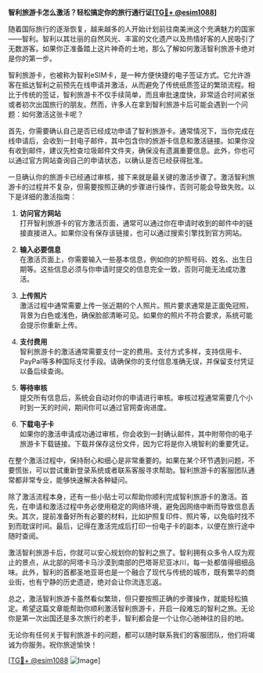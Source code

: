 **智利旅游卡怎么激活？轻松搞定你的旅行通行证[[TG💪+ @esim1088](https://t.me/s/esim1088)]**

随着国际旅行的逐渐恢复，越来越多的人开始计划前往南美洲这个充满魅力的国家——智利。智利以其壮丽的自然风光、丰富的文化遗产以及热情好客的人民吸引了无数游客。如果你正准备踏上这片神奇的土地，那么了解如何激活智利旅游卡绝对是你的第一步。

智利旅游卡，也被称为智利eSIM卡，是一种方便快捷的电子签证方式。它允许游客在抵达智利之前预先在线申请并激活，从而避免了传统纸质签证的繁琐流程。相比于传统的签证，智利旅游卡不仅手续简单，而且审批速度快，非常适合时间紧张或者初次出国旅行的朋友。然而，许多人在拿到智利旅游卡后可能会遇到一个问题：如何激活这张卡呢？

首先，你需要确认自己是否已经成功申请了智利旅游卡。通常情况下，当你完成在线申请后，会收到一封电子邮件，其中包含你的旅游卡信息和激活链接。如果你没有收到邮件，建议先检查垃圾邮件文件夹，确保没有遗漏重要信息。此外，你也可以通过官方网站查询自己的申请状态，以确认是否已经获得批准。

一旦确认你的旅游卡已经通过审核，接下来就是最关键的激活步骤了。激活智利旅游卡的过程并不复杂，但需要按照正确的步骤进行操作，否则可能会导致失败。以下是详细的激活指南：

1. **访问官方网站**  
   打开智利旅游卡的官方激活页面，通常可以通过你在申请时收到的邮件中的链接直接进入。如果你没有保存该链接，也可以通过搜索引擎找到官方网站。

2. **输入必要信息**  
   在激活页面上，你需要输入一些基本信息，例如你的护照号码、姓名、出生日期等。这些信息必须与你申请时提交的信息完全一致，否则可能无法成功激活。

3. **上传照片**  
   激活过程中通常需要上传一张近期的个人照片。照片要求通常是正面免冠照，背景为白色或浅色，确保脸部清晰可见。如果你的照片不符合要求，系统可能会提示你重新上传。

4. **支付费用**  
   智利旅游卡的激活通常需要支付一定的费用。支付方式多样，支持信用卡、PayPal等多种国际支付手段。请确保你的支付信息准确无误，并保留支付凭证以备后续查询。

5. **等待审核**  
   提交所有信息后，系统会自动对你的申请进行审核。审核过程通常需要几个小时到一天的时间，期间你可以通过官网查询进度。

6. **下载电子卡**  
   如果你的激活申请成功通过审核，你会收到一封确认邮件，其中附带你的电子旅游卡下载链接。下载并保存这份文件，因为它将是你入境智利的重要凭证。

在整个激活过程中，保持耐心和细心是非常重要的。如果在某个环节遇到问题，不要慌张，可以尝试重新登录系统或者联系客服寻求帮助。智利旅游卡的客服团队通常都非常专业，能够快速解决各种疑问。

除了激活流程本身，还有一些小贴士可以帮助你顺利完成智利旅游卡的激活。首先，在申请和激活过程中务必使用稳定的网络环境，避免因网络中断而导致信息丢失。其次，提前准备好所有必要的材料，比如护照复印件、照片等，以免临时找不到而耽误时间。最后，记得在激活完成后打印一份电子卡的副本，以便在旅行途中随时查阅。

激活智利旅游卡后，你就可以安心规划你的智利之旅了。智利拥有众多令人叹为观止的景点，从北部的阿塔卡马沙漠到南部的巴塔哥尼亚冰川，每一处都值得细细品味。此外，智利的首都圣地亚哥也是一个融合了现代与传统的城市，既有繁华的商业街，也有宁静的历史遗迹，绝对会让你流连忘返。

总之，激活智利旅游卡虽然看似繁琐，但只要按照正确的步骤操作，就能轻松搞定。希望这篇文章能帮助你顺利激活智利旅游卡，开启一段难忘的智利之旅。无论你是第一次出国还是多次旅行的老手，智利都会是一个让你心驰神往的目的地。

无论你有任何关于智利旅游卡的问题，都可以随时联系我们的客服团队，他们将竭诚为你服务。祝你旅途愉快！

[[TG💪+ @esim1088](https://t.me/s/esim1088) ![Image](https://i.postimg.cc/4NQfJmqS/Snipaste-2025-05-13-00-14-12.png)]